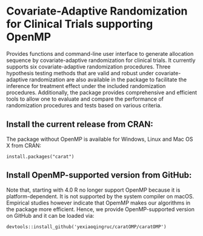 # Covariate-Adaptive Randomization for Clinical Trials supporting OpenMP

Provides functions and command-line user interface to generate allocation sequence by covariate-adaptive randomization for clinical trials. It currently supports six covariate-adaptive randomization procedures. Three hypothesis testing methods that are valid and robust under covariate-adaptive randomization are also available in the package to facilitate the inference for treatment effect under the included randomization procedures. Additionally, the package provides comprehensive and efficient tools to allow one to evaluate and compare the performance of randomization procedures and tests based on various criteria.

## Install the current release from CRAN:

The package without OpenMP is available for Windows, Linux and Mac OS X from CRAN: 

```{R, eval = FALSE}
install.packages("carat")
```
## Install OpenMP-supported version from GitHub: 

Note that, starting with 4.0 R no longer support OpenMP because it is platform-dependent. It is not supported by the system compiler on macOS. Empirical studies however indicate that OpemMP makes our algorithms in the package more efficient. Hence, we provide OpenMP-supported version on GitHub and it can be loaded via: 

```{R, eval = FALSE}
devtools::install_github('yexiaoqingruc/caratOMP/caratOMP')
```

